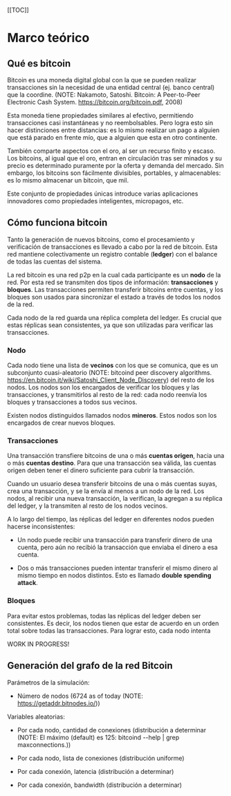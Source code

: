 [[TOC]]

# Marco teórico

## Qué es bitcoin

Bitcoin es una moneda digital global con la que se pueden realizar transacciones sin la necesidad de una entidad central (ej. banco central) que la coordine. (NOTE:  Nakamoto, Satoshi. Bitcoin: A Peer-to-Peer Electronic Cash System. https://bitcoin.org/bitcoin.pdf, 2008)

Esta moneda tiene propiedades similares al efectivo, permitiendo transacciones casi instantáneas y no reembolsables. Pero logra esto sin hacer distinciones entre distancias: es lo mismo realizar un pago a alguien que está parado en frente mío, que a alguien que esta en otro continente.

También comparte aspectos con el oro, al ser un recurso finito y escaso. Los bitcoins, al igual que el oro, entran en circulación tras ser minados y su precio es determinado puramente por la oferta y demanda del mercado. Sin embargo, los bitcoins son fácilmente divisibles, portables, y almacenables: es lo mismo almacenar un bitcoin, que mil.

Este conjunto de propiedades únicas introduce varias aplicaciones innovadores como propiedades inteligentes, micropagos, etc.

## Cómo funciona bitcoin

Tanto la generación de nuevos bitcoins, como el procesamiento y verificación de transacciones es llevado a cabo por la red de bitcoin. Esta red mantiene colectivamente un registro contable (**ledger**) con el balance de todas las cuentas del sistema.

La red bitcoin es una red p2p en la cual cada participante es un **nodo** de la red. Por esta red se transmiten dos tipos de información: **transacciones** y **bloques**. Las transacciones permiten transferir bitcoins entre cuentas, y los bloques son usados para sincronizar el estado a través de todos los nodos de la red.

Cada nodo de la red guarda una réplica completa del ledger. Es crucial que estas réplicas sean consistentes, ya que son utilizadas para verificar las transacciones.

### Nodo

Cada nodo tiene una lista de **vecinos** con los que se comunica, que es un subconjunto cuasi-aleatorio (NOTE:  bitcoind peer discovery algorithms. https://en.bitcoin.it/wiki/Satoshi_Client_Node_Discovery) del resto de los nodos. Los nodos son los encargados de verificar los bloques y las transacciones, y transmitirlos al resto de la red: cada nodo reenvía los bloques y transacciones a todos sus vecinos.

Existen nodos distinguidos llamados nodos **mineros**. Estos nodos son los encargados de crear nuevos bloques.

### Transacciones

Una transacción transfiere bitcoins de una o más **cuentas origen**, hacia una o más **cuentas destino**. Para que una transacción sea válida, las cuentas origen deben tener el dinero suficiente para cubrir la transacción.

Cuando un usuario desea transferir bitcoins de una o más cuentas suyas, crea una transacción, y se la envía al menos a un nodo de la red. Los nodos, al recibir una nueva transacción, la verifican, la agregan a su réplica del ledger, y la transmiten al resto de los nodos vecinos.

A lo largo del tiempo, las réplicas del ledger en diferentes nodos pueden hacerse inconsistentes:

* Un nodo puede recibir una transacción para transferir dinero de una cuenta, pero aún no recibió la transacción que enviaba el dinero a esa cuenta.

* Dos o más transacciones pueden intentar transferir el mismo dinero al mismo tiempo en nodos distintos. Esto es llamado **double spending attack**.

### Bloques

Para evitar estos problemas, todas las réplicas del ledger deben ser consistentes. Es decir, los nodos tienen que estar de acuerdo en un orden total sobre todas las transacciones. Para lograr esto, cada nodo intenta

WORK IN PROGRESS!

## Generación del grafo de la red Bitcoin

Parámetros de la simulación:

* Número de nodos (6724 as of today (NOTE:  https://getaddr.bitnodes.io/))

Variables aleatorias:

* Por cada nodo, cantidad de conexiones (distribución a determinar (NOTE:  El máximo (default) es 125: bitcoind --help | grep maxconnections.))

* Por cada nodo, lista de conexiones (distribución uniforme)

* Por cada conexión, latencia (distribución a determinar)

* Por cada conexión, bandwidth (distribución a determinar)

